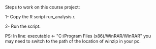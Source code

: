 Steps to work on this course project:

1-  Copy the R script run_analysis.r.

2-  Run the script. 

PS: In line:
executable <- "C:/Program Files (x86)/WinRAR/WinRAR"
you may need to switch to the path of the location of winzip in your pc.

